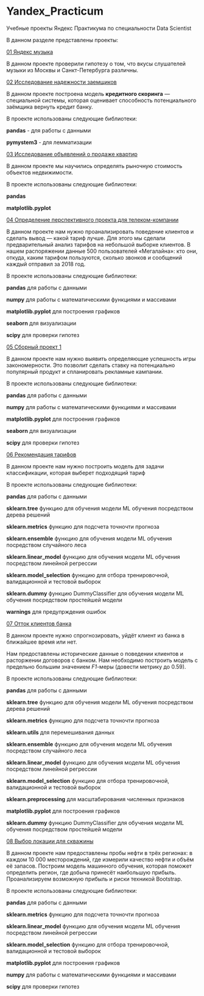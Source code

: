 # Yandex_Practicum

Учебные проекты Яндекс Практикума по специальности Data Scientist

В данном разделе представлены проекты:

[01 Яндекс музыка](https://github.com/DEDMOPO3PEAHIMATOP/Yandex_Practicum/blob/main/01_%D0%AF%D0%BD%D0%B4%D0%B5%D0%BA%D1%81_%D0%9C%D1%83%D0%B7%D1%8B%D0%BA%D0%B0.ipynb)

В данном проекте проверили гипотезу о том, что вкусы слушателей музыки из Москвы и Санкт-Петербурга различны.

[02 Исследование надежности заемщиков](https://github.com/DEDMOPO3PEAHIMATOP/Yandex_Practicum/blob/main/02_%D0%98%D1%81%D1%81%D0%BB%D0%B5%D0%B4%D0%BE%D0%B2%D0%B0%D0%BD%D0%B8%D0%B5_%D0%BD%D0%B0%D0%B4%D1%91%D0%B6%D0%BD%D0%BE%D1%81%D1%82%D0%B8_%D0%B7%D0%B0%D1%91%D0%BC%D1%89%D0%B8%D0%BA%D0%BE%D0%B2.ipynb)

В данном проекте построена модель **кредитного скоринга** — специальной системы, которая оценивает способность потенциального заёмщика вернуть кредит банку.

В проекте использованы следующие библиотеки:

<b>pandas</b> - для работы с данными

<b>pymystem3</b> - для лемматизации

[03 Исследование объявлений о продаже квартир](https://github.com/DEDMOPO3PEAHIMATOP/Yandex_Practicum/blob/main/03_%D0%98%D1%81%D1%81%D0%BB%D0%B5%D0%B4%D0%BE%D0%B2%D0%B0%D0%BD%D0%B8%D0%B5_%D0%BE%D0%B1%D1%8A%D1%8F%D0%B2%D0%BB%D0%B5%D0%BD%D0%B8%D0%B9_%D0%BE_%D0%BF%D1%80%D0%BE%D0%B4%D0%B0%D0%B6%D0%B5_%D0%BA%D0%B2%D0%B0%D1%80%D1%82%D0%B8%D1%80.ipynb)

В данном проекте мы научились определять рыночную стоимость объектов недвижимости.

В проекте использованы следующие библиотеки:

<b>pandas</b>

<b>matplotlib.pyplot</b>

[04 Определение перспективного проекта для телеком-компании](https://github.com/DEDMOPO3PEAHIMATOP/Yandex_Practicum/blob/main/04_%D0%9E%D0%BF%D1%80%D0%B5%D0%B4%D0%B5%D0%BB%D0%B5%D0%BD%D0%B8%D0%B5_%D0%BF%D0%B5%D1%80%D1%81%D0%BF%D0%B5%D0%BA%D1%82%D0%B8%D0%B2%D0%BD%D0%BE%D0%B3%D0%BE_%D0%BF%D1%80%D0%BE%D0%B5%D0%BA%D1%82%D0%B0_%D0%B4%D0%BB%D1%8F_%D1%82%D0%B5%D0%BB%D0%B5%D0%BA%D0%BE%D0%BC-%D0%BA%D0%BE%D0%BC%D0%BF%D0%B0%D0%BD%D0%B8%D0%B8.ipynb)

В данном проекте нам нужно проанализировать поведение клиентов и сделать вывод — какой тариф лучше. Для этого мы сделали предварительный анализ тарифов на небольшой выборке клиентов. В нашем распоряжении данные 500 пользователей «Мегалайна»: кто они, откуда, каким тарифом пользуются, сколько звонков и сообщений каждый отправил за 2018 год.

В проекте использованы следующие библиотеки:

<b>pandas</b> для работы с данными

<b>numpy</b> для работы с математическими функциями и массивами

<b>matplotlib.pyplot</b> для построения графиков

<b>seaborn</b> для визуализации

<b>scipy</b> для проверки гипотез

[05 Сборный проект 1](https://github.com/DEDMOPO3PEAHIMATOP/Yandex_Practicum/blob/main/05_%D0%A1%D0%B1%D0%BE%D1%80%D0%BD%D1%8B%D0%B9_%D0%BF%D1%80%D0%BE%D0%B5%D0%BA%D1%82_1.ipynb)

В данном проекте нам нужно выявить определяющие успешность игры закономерности. Это позволит сделать ставку на потенциально популярный продукт и спланировать рекламные кампании.

В проекте использованы следующие библиотеки:

<b>pandas</b> для работы с данными

<b>numpy</b> для работы с математическими функциями и массивами

<b>matplotlib.pyplot</b> для построения графиков

<b>seaborn</b> для визуализации

<b>scipy</b> для проверки гипотез

[06 Рекомендация тарифов](https://github.com/DEDMOPO3PEAHIMATOP/Yandex_Practicum/blob/main/06_%D0%A0%D0%B5%D0%BA%D0%BE%D0%BC%D0%B5%D0%BD%D0%B4%D0%B0%D1%86%D0%B8%D1%8F_%D1%82%D0%B0%D1%80%D0%B8%D1%84%D0%BE%D0%B2.ipynb)

В данном проекте нам нужно построить модель для задачи классификации, которая выберет подходящий тариф

В проекте использованы следующие библиотеки:

<b>pandas</b> для работы с данными

<b>sklearn.tree</b> функцию для обучения модели ML обучения посредством дерева решений

<b>sklearn.metrics</b> функцию для подсчета точночти прогноза

<b>sklearn.ensemble</b> функцию для обучения модели ML обучения посредством случайного леса

<b>sklearn.linear_model</b> функцию для обучения модели ML обучения посредством линейной регрессии

<b>sklearn.model_selection</b> функцию для отбора тренировочной, валидационной и тестовой выборок

<b>sklearn.dummy</b> функцию DummyClassifier для обучения модели ML обучения посредством проcтейшей модели

<b>warnings</b> для предупрждения ошибок

[07 Отток клиентов банка](https://github.com/DEDMOPO3PEAHIMATOP/Yandex_Practicum/blob/main/07_%D0%9E%D1%82%D1%82%D0%BE%D0%BA_%D0%BA%D0%BB%D0%B8%D0%B5%D0%BD%D1%82%D0%BE%D0%B2_%D0%B1%D0%B0%D0%BD%D0%BA%D0%B0.ipynb)

В данном проекте нужно спрогнозировать, уйдёт клиент из банка в ближайшее время или нет.

Нам предоставлены исторические данные о поведении клиентов и расторжении договоров с банком. Нам необходимо построить модель с предельно большим значением *F1*-меры (довести метрику до 0.59).

В проекте использованы следующие библиотеки:

<b>pandas</b> для работы с данными

<b>sklearn.tree</b> функцию для обучения модели ML обучения посредством дерева решений

<b>sklearn.metrics</b> функцию для подсчета точночти прогноза

<b>sklearn.utils</b> для перемешивания данных

<b>sklearn.ensemble</b> функцию для обучения модели ML обучения посредством случайного леса

<b>sklearn.linear_model</b> функцию для обучения модели ML обучения посредством линейной регрессии

<b>sklearn.model_selection</b> функцию для отбора тренировочной, валидационной и тестовой выборок

<b>sklearn.preprocessing</b> для масштабирования численных признаков

<b>matplotlib.pyplot</b> для построения графиков

<b>sklearn.dummy</b> функцию DummyClassifier для обучения модели ML обучения посредством проcтейшей модели

[08 Выбор локации для скважины](https://github.com/DEDMOPO3PEAHIMATOP/Yandex_Practicum/blob/main/08_%D0%92%D1%8B%D0%B1%D0%BE%D1%80_%D0%BB%D0%BE%D0%BA%D0%B0%D1%86%D0%B8%D0%B8_%D0%B4%D0%BB%D1%8F_%D1%81%D0%BA%D0%B2%D0%B0%D0%B6%D0%B8%D0%BD%D1%8B.ipynb)

В данном проекте нам предоставлены пробы нефти в трёх регионах: в каждом 10 000 месторождений, где измерили качество нефти и объём её запасов. Построим модель машинного обучения, которая поможет определить регион, где добыча принесёт наибольшую прибыль. Проанализируем возможную прибыль и риски техникой Bootstrap.

В проекте использованы следующие библиотеки:

<b>pandas</b> для работы с данными

<b>sklearn.metrics</b> функцию для подсчета точночти прогноза

<b>sklearn.linear_model</b> функцию для обучения модели ML обучения посредством линейной регрессии

<b>sklearn.model_selection</b> функцию для отбора тренировочной, валидационной и тестовой выборок

<b>matplotlib.pyplot</b> для построения графиков

<b>numpy</b> для работы с математическими функциями и массивами

<b>scipy</b> для проверки гипотез
